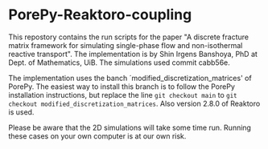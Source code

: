 # PorePy-Reaktoro-coupling

This repostory contains the run scripts for the paper "A discrete fracture matrix framework for simulating single-phase flow and non-isothermal reactive transport". The implementation is by Shin Irgens Banshoya, PhD at Dept. of Mathematics, UiB. The simulations used commit cabb56e.

The implementation uses the banch ´modified_discretization_matrices' of PorePy. The easiest way to install this branch is to follow the PorePy installation instructions, but replace the line `git checkout main` to `git checkout modified_discretization_matrices`. Also version 2.8.0 of Reaktoro is used.

Please be aware that the 2D simulations will take some time run. Running these cases on your own computer is at our own risk.
